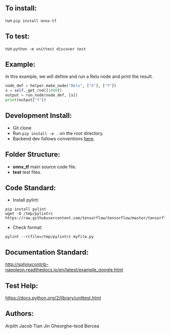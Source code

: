 ## To install:
run `pip install onnx-tf`

## To test:
run `python -m unittest discover test`

## Example:
In this example, we will define and run a Relu node and print the result.
```python
node_def = helper.make_node("Relu", ["X"], ["Y"])
x = self._get_rnd([1000])
output = run_node(node_def, [x])
print(output["Y"])
```

## Development Install:
- Git clone
- Run `pip install -e .` on the root directory.
- Backend dev follows conventions [here](https://github.com/onnx/onnx-caffe2/blob/master/onnx_caffe2/backend.py).
## Folder Structure:
- __onnx_tf__ main source code file.
- __test__ test files.

## Code Standard:
- Install pylint:
```
pip install pylint
wget -O /tmp/pylintrc https://raw.githubusercontent.com/tensorflow/tensorflow/master/tensorflow/tools/ci_build/pylintrc
```
- Check format:
```
pylint --rcfile=/tmp/pylintrc myfile.py
```

## Documentation Standard:
http://sphinxcontrib-napoleon.readthedocs.io/en/latest/example_google.html

## Test Help:
https://docs.python.org/2/library/unittest.html

## Authors:
Arpith Jacob
Tian Jin
Gheorghe-teod Bercea